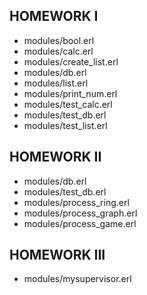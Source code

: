 HOMEWORK I
---

- modules/bool.erl
- modules/calc.erl
- modules/create_list.erl
- modules/db.erl
- modules/list.erl
- modules/print_num.erl
- modules/test_calc.erl
- modules/test_db.erl
- modules/test_list.erl

HOMEWORK II
---

- modules/db.erl
- modules/test_db.erl
- modules/process_ring.erl
- modules/process_graph.erl
- modules/process_game.erl

HOMEWORK III
---

- modules/mysupervisor.erl
